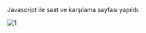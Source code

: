 Javascript ile saat ve karşılama sayfası yapıldı.

![1](https://user-images.githubusercontent.com/101572852/174058474-a4677d23-52c8-4c7b-96e8-d3389963ea00.PNG)
